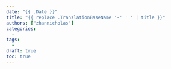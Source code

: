```yaml
---
date: "{{ .Date }}"
title: "{{ replace .TranslationBaseName '-' ' ' | title }}"
authors: ["zhannicholas"]
categories:
  - 
tags:
  - 
draft: true
toc: true
---
```

